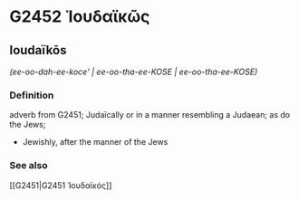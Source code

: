 # G2452 Ἰουδαϊκῶς

## Ioudaïkōs

_(ee-oo-dah-ee-koce' | ee-oo-tha-ee-KOSE | ee-oo-tha-ee-KOSE)_

### Definition

adverb from G2451; Judaïcally or in a manner resembling a Judaean; as do the Jews; 

- Jewishly, after the manner of the Jews

### See also

[[G2451|G2451 Ἰουδαϊκός]]
